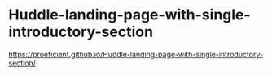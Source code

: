 # Huddle-landing-page-with-single-introductory-section
https://proeficient.github.io/Huddle-landing-page-with-single-introductory-section/
